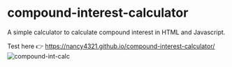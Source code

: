 # compound-interest-calculator
A simple calculator to calculate compound interest in HTML and Javascript.

Test here 👉 https://nancy4321.github.io/compound-interest-calculator/
![compound-int-calc](https://user-images.githubusercontent.com/58301332/132914172-60f20885-ebd1-4c29-ac88-ebfbe77cf280.jpg)
